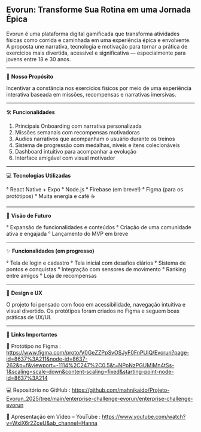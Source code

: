 **Evorun: Transforme Sua Rotina em uma Jornada Épica**
----------------------------------------------------------------------------------------------------------------------------------------------
Evorun é uma plataforma digital gamificada que transforma atividades físicas como corrida e caminhada em uma experiência épica e envolvente. A proposta une narrativa, tecnologia e motivação para tornar a prática de exercícios mais divertida, acessível e significativa — especialmente para jovens entre 18 e 30 anos.

----------------------------------------------------------------------------------------------------------------------------------------------
🎯 **Nosso Propósito**

Incentivar a constância nos exercícios físicos por meio de uma experiência interativa baseada em missões, recompensas e narrativas imersivas.

----------------------------------------------------------------------------------------------------------------------------------------------
🛠️ **Funcionalidades**

1. Principais Onboarding com narrativa personalizada 
2. Missões semanais com recompensas motivadoras 
3. Áudios narrativos que acompanham o usuário durante os treinos 
4. Sistema de progressão com medalhas, níveis e itens colecionáveis 
5. Dashboard intuitivo para acompanhar a evolução 
6. Interface amigável com visual motivador

----------------------------------------------------------------------------------------------------------------------------------------------
💻 **Tecnologias Utilizadas**

° React Native + Expo
° Node.js
° Firebase (em breve!)
° Figma (para os protótipos)
° Muita energia e café ☕

----------------------------------------------------------------------------------------------------------------------------------------------
🔮 **Visão de Futuro**

° Expansão de funcionalidades e conteúdos 
° Criação de uma comunidade ativa e engajada 
° Lançamento do MVP em breve

----------------------------------------------------------------------------------------------------------------------------------------------
✨ **Funcionalidades (em progresso)**

° Tela de login e cadastro 
° Tela inicial com desafios diários 
° Sistema de pontos e conquistas 
° Integração com sensores de movimento 
° Ranking entre amigos 
° Loja de recompensas

----------------------------------------------------------------------------------------------------------------------------------------------
🎨 **Design e UX**

O projeto foi pensado com foco em acessibilidade, navegação intuitiva e visual divertido. Os protótipos foram criados no Figma e seguem boas práticas de UX/UI.

----------------------------------------------------------------------------------------------------------------------------------------------
🔗 **Links Importantes**

🎨 Protótipo no Figma : https://www.figma.com/proto/V0GeZZPpSvOSJyF0FnPUIQ/Evorun?page-id=8637%3A211&node-id=8637-262&p=f&viewport=-1114%2C247%2C0.5&t=NPpNzPGUMiMn4tSs-1&scaling=scale-down&content-scaling=fixed&starting-point-node-id=8637%3A214

💻 Repositório no GitHub : https://github.com/mahnikaido/Projeto-Evorun_2025/tree/main/enterprise-challenge-evorun/enterprise-challenge-evorun

🎥 Apresentação em Vídeo – YouTube : https://www.youtube.com/watch?v=WxiX6r2ZceU&ab_channel=Hanna

